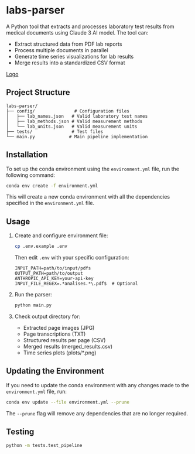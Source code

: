 # labs-parser

A Python tool that extracts and processes laboratory test results from medical documents using Claude 3 AI model. The tool can:
- Extract structured data from PDF lab reports
- Process multiple documents in parallel
- Generate time series visualizations for lab results
- Merge results into a standardized CSV format

[Logo](logo.jpg)

## Project Structure

```
labs-parser/
├── config/               # Configuration files
│   ├── lab_names.json   # Valid laboratory test names
│   ├── lab_methods.json # Valid measurement methods
│   └── lab_units.json   # Valid measurement units
├── tests/               # Test files
└── main.py             # Main pipeline implementation
```

## Installation

To set up the conda environment using the `environment.yml` file, run the following command:

```sh
conda env create -f environment.yml
```

This will create a new conda environment with all the dependencies specified in the `environment.yml` file.

## Usage

1. Create and configure environment file:
   ```sh
   cp .env.example .env
   ```
   Then edit `.env` with your specific configuration:
   ```
   INPUT_PATH=path/to/input/pdfs
   OUTPUT_PATH=path/to/output
   ANTHROPIC_API_KEY=your-api-key
   INPUT_FILE_REGEX=.*analises.*\.pdf$  # Optional
   ```

2. Run the parser:
   ```sh
   python main.py
   ```

3. Check output directory for:
   - Extracted page images (JPG)
   - Page transcriptions (TXT)
   - Structured results per page (CSV)
   - Merged results (merged_results.csv)
   - Time series plots (plots/*.png)

## Updating the Environment

If you need to update the conda environment with any changes made to the `environment.yml` file, run:

```sh
conda env update --file environment.yml --prune
```

The `--prune` flag will remove any dependencies that are no longer required.

## Testing

```sh
python -m tests.test_pipeline
```
